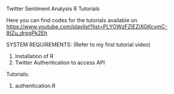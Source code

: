 Twitter Sentiment Analysis R Tutorials  
  
Here you can find codes for the tutorials available on https://www.youtube.com/playlist?list=PLYOWzFZlEZiXGKcvmC-8tZu_drpgPk2Eh  

SYSTEM REQUIREMENTS:  (Refer to my first tutorial video)  
  
1. Installation of R  
2. Twitter Authentication to access API    
  
Tutorials:  
1. authentication.R  
